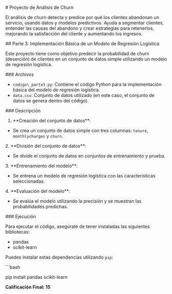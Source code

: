 \# Proyecto de Análisis de Churn

El análisis de churn detecta y predice por qué los clientes abandonan un 
servicio, usando datos y modelos predictivos. Ayuda a segmentar clientes, entender las causas del 
abandono y crear estrategias para retenerlos, mejorando la satisfacción del cliente y aumentando los ingresos.

\## Parte 3: Implementación Básica de un Modelo de Regresión Logística

Este proyecto tiene como objetivo predecir la probabilidad de churn (deserción) de clientes en un conjunto de datos simple utilizando un modelo de regresión logística.

\### Archivos

- `codigo\_parte3.py`: Contiene el código Python para la implementación básica del modelo de regresión logística.
- `data.csv`: Conjunto de datos utilizado (en este caso, el conjunto de datos se genera dentro del código).

\### Descripción

1. \*\*Creación del conjunto de datos\*\*:
- Se crea un conjunto de datos simple con tres columnas: `tenure`, `monthlycharges` y `churn`.

2\. \*\*División del conjunto de datos\*\*:

- Se divide el conjunto de datos en conjuntos de entrenamiento y prueba.

3\. \*\*Entrenamiento del modelo\*\*:

- Se entrena un modelo de regresión logística con las características seleccionadas.

4\. \*\*Evaluación del modelo\*\*:

- Se evalúa el modelo utilizando la precisión y se muestran las probabilidades predichas.

\### Ejecución

Para ejecutar el código, asegúrate de tener instaladas las siguientes bibliotecas:

- pandas
- scikit-learn

Puedes instalar estas dependencias utilizando `pip`:

\```bash

pip install pandas scikit-learn

**Calificación Final: 15**

